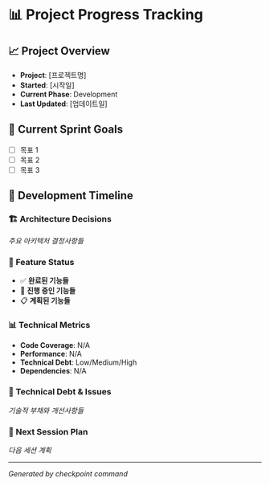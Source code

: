 # 📊 Project Progress Tracking

## 📈 Project Overview

- **Project**: [프로젝트명]
- **Started**: [시작일]
- **Current Phase**: Development
- **Last Updated**: [업데이트일]

## 🎯 Current Sprint Goals

- [ ] 목표 1
- [ ] 목표 2
- [ ] 목표 3

## 📅 Development Timeline

### 🏗️ Architecture Decisions

_주요 아키텍처 결정사항들_

### 🚀 Feature Status

- ✅ **완료된 기능들**
- 🔄 **진행 중인 기능들**
- 📋 **계획된 기능들**

### 📊 Technical Metrics

- **Code Coverage**: N/A
- **Performance**: N/A
- **Technical Debt**: Low/Medium/High
- **Dependencies**: N/A

### 🐛 Technical Debt & Issues

_기술적 부채와 개선사항들_

### 📝 Next Session Plan

_다음 세션 계획_

---

_Generated by checkpoint command_
